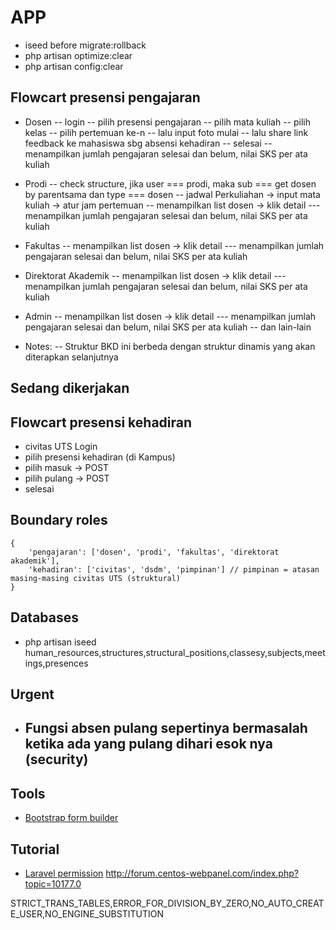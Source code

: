 # APP

-   iseed before migrate:rollback
-   php artisan optimize:clear
-   php artisan config:clear

## Flowcart presensi pengajaran

-   Dosen
    -- login
    -- pilih presensi pengajaran
    -- pilih mata kuliah
    -- pilih kelas
    -- pilih pertemuan ke-n
    -- lalu input foto mulai
    -- lalu share link feedback ke mahasiswa sbg absensi kehadiran
    -- selesai
    -- menampilkan jumlah pengajaran selesai dan belum, nilai SKS per ata kuliah

-   Prodi
    -- check structure, jika user === prodi, maka sub === get dosen by parentsama dan type === dosen
    -- jadwal Perkuliahan -> input mata kuliah -> atur jam pertemuan
    -- menampilkan list dosen -> klik detail
    --- menampilkan jumlah pengajaran selesai dan belum, nilai SKS per ata kuliah

-   Fakultas
    -- menampilkan list dosen -> klik detail
    --- menampilkan jumlah pengajaran selesai dan belum, nilai SKS per ata kuliah

-   Direktorat Akademik
    -- menampilkan list dosen -> klik detail
    --- menampilkan jumlah pengajaran selesai dan belum, nilai SKS per ata kuliah

-   Admin
    -- menampilkan list dosen -> klik detail
    --- menampilkan jumlah pengajaran selesai dan belum, nilai SKS per ata kuliah
    -- dan lain-lain

-   Notes:
    -- Struktur BKD ini berbeda dengan struktur dinamis yang akan diterapkan selanjutnya

## Sedang dikerjakan

## Flowcart presensi kehadiran

-   civitas UTS Login
-   pilih presensi kehadiran (di Kampus)
-   pilih masuk -> POST
-   pilih pulang -> POST
-   selesai

## Boundary roles

```
{
    'pengajaran': ['dosen', 'prodi', 'fakultas', 'direktorat akademik'],
    'kehadiran': ['civitas', 'dsdm', 'pimpinan'] // pimpinan = atasan masing-masing civitas UTS (struktural)
}
```

## Databases

-   php artisan iseed human_resources,structures,structural_positions,classesy,subjects,meetings,presences

## Urgent

-   Fungsi absen pulang sepertinya bermasalah ketika ada yang pulang dihari esok nya (security)
    --

## Tools

-   [Bootstrap form builder](https://startbootstrap.com/sb-form-builder)

## Tutorial

-   [Laravel permission](https://imansugirman.com/menggunakan-laravel-permission-dari-spatie)
    http://forum.centos-webpanel.com/index.php?topic=10177.0

STRICT_TRANS_TABLES,ERROR_FOR_DIVISION_BY_ZERO,NO_AUTO_CREATE_USER,NO_ENGINE_SUBSTITUTION
